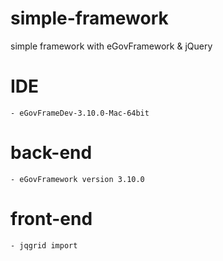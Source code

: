 # simple-framework

simple framework with eGovFramework & jQuery

# IDE
	- eGovFrameDev-3.10.0-Mac-64bit

# back-end
	- eGovFramework version 3.10.0

# front-end
	- jqgrid import